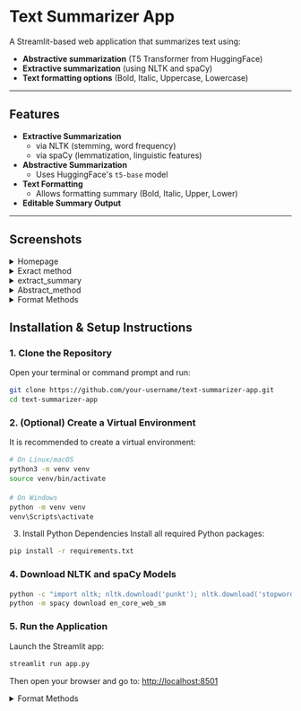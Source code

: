 # Text Summarizer App

A Streamlit-based web application that summarizes text using:
-  **Abstractive summarization** (T5 Transformer from HuggingFace)
-  **Extractive summarization** (using NLTK and spaCy)
- **Text formatting options** (Bold, Italic, Uppercase, Lowercase)

---

##  Features

- **Extractive Summarization**
  - via NLTK (stemming, word frequency)
  - via spaCy (lemmatization, linguistic features)
- **Abstractive Summarization**
  - Uses HuggingFace's `t5-base` model
- **Text Formatting**
  - Allows formatting summary (Bold, Italic, Upper, Lower)
- **Editable Summary Output**

---
## Screenshots

<details>
<summary>  Homepage</summary>
<br>
<img src="screenshots/home.png" width="700"/>
</details>

<details>
<summary>Exract method</summary>
<br>
<img src="screenshots/extract_nltk.png" width="700"/>
</details>

<details>
<summary> extract_summary</summary>
<br>
<img src="screenshots/extract_nltk.png" width="700"/>
</details>

<details>
<summary> Abstract_method</summary>
<br>
<img src="screenshots/summary_abstract.png" width="700"/>
</details>

<details>
<summary> Format Methods</summary>
<br>
<img src="screenshots/format_methods.png" width="700"/>
</details>

##  Installation & Setup Instructions

###  1. Clone the Repository

Open your terminal or command prompt and run:

```bash
git clone https://github.com/your-username/text-summarizer-app.git
cd text-summarizer-app
```

### 2. (Optional) Create a Virtual Environment
It is recommended to create a virtual environment:

```bash
# On Linux/macOS
python3 -m venv venv
source venv/bin/activate

# On Windows
python -m venv venv
venv\Scripts\activate
```
3. Install Python Dependencies
Install all required Python packages:

```bash
pip install -r requirements.txt

```
### 4. Download NLTK and spaCy Models
```bash
python -c "import nltk; nltk.download('punkt'); nltk.download('stopwords')"
python -m spacy download en_core_web_sm
```
###  5. Run the Application
Launch the Streamlit app:
```bash
streamlit run app.py
```


Then open your browser and go to:  [http://localhost:8501](http://localhost:8501)



<details>
<summary> Format Methods</summary>
<br>
<img src="screenshots/format_methods.png" width="700"/>
</details>

